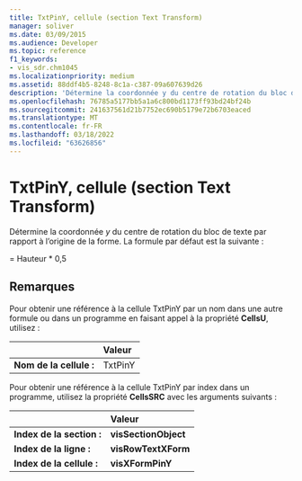 ```yaml
---
title: TxtPinY, cellule (section Text Transform)
manager: soliver
ms.date: 03/09/2015
ms.audience: Developer
ms.topic: reference
f1_keywords:
- vis_sdr.chm1045
ms.localizationpriority: medium
ms.assetid: 88ddf4b5-8248-8c1a-c387-09a607639d26
description: 'Détermine la coordonnée y du centre de rotation du bloc de texte par rapport à l’origine de la forme. La formule par défaut est la suivante :'
ms.openlocfilehash: 76785a5177bb5a1a6c800bd1173ff93bd24bf24b
ms.sourcegitcommit: 241637561d21b7752ec690b5179e72b6703eaced
ms.translationtype: MT
ms.contentlocale: fr-FR
ms.lasthandoff: 03/18/2022
ms.locfileid: "63626856"
---
```

# <a name="txtpiny-cell-text-transform-section"></a>TxtPinY, cellule (section Text Transform)

Détermine la coordonnée  *y*  du centre de rotation du bloc de texte par rapport à l’origine de la forme. La formule par défaut est la suivante : 
  
= Hauteur \* 0,5
  
## <a name="remarks"></a>Remarques

Pour obtenir une référence à la cellule TxtPinY par un nom dans une autre formule ou dans un programme en faisant appel à la propriété **CellsU**, utilisez : 
  
||Valeur |
|:-----|:-----|
| **Nom de la cellule :**  <br/> | TxtPinY  <br/> |
   
Pour obtenir une référence à la cellule TxtPinY par index dans un programme, utilisez la propriété **CellsSRC** avec les arguments suivants : 
  
||Valeur |
|:-----|:-----|
| **Index de la section :**  <br/> |**visSectionObject** <br/> |
| **Index de la ligne :**  <br/> |**visRowTextXForm** <br/> |
| **Index de la cellule :**  <br/> |**visXFormPinY** <br/> |
   

